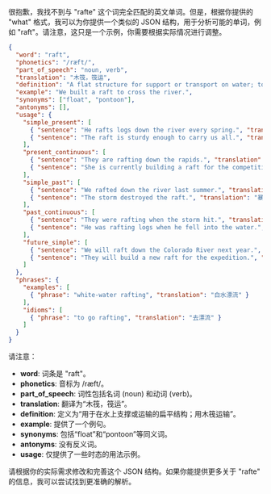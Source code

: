 很抱歉，我找不到与 "rafte" 这个词完全匹配的英文单词。但是，根据你提供的 "what" 格式，我可以为你提供一个类似的 JSON 结构，用于分析可能的单词，例如 "raft"。请注意，这只是一个示例，你需要根据实际情况进行调整。

```json
{
  "word": "raft",
  "phonetics": "/ræft/",
  "part_of_speech": "noun, verb",
  "translation": "木筏，筏运",
  "definition": "A flat structure for support or transport on water; to transport on a raft.",
  "example": "We built a raft to cross the river.",
  "synonyms": ["float", "pontoon"],
  "antonyms": [],
  "usage": {
    "simple_present": [
      { "sentence": "He rafts logs down the river every spring.", "translation": "他每年春天都用木筏把木头运下河。" },
      { "sentence": "The raft is sturdy enough to carry us all.", "translation": "这个木筏足够坚固，可以载我们所有人。" }
    ],
    "present_continuous": [
      { "sentence": "They are rafting down the rapids.", "translation": "他们正在激流中漂流。" },
      { "sentence": "She is currently building a raft for the competition.", "translation": "她目前正在建造一个木筏参加比赛。" }
    ],
    "simple_past": [
      { "sentence": "We rafted down the river last summer.", "translation": "去年夏天我们乘木筏顺流而下。" },
      { "sentence": "The storm destroyed the raft.", "translation": "暴风雨摧毁了木筏。" }
    ],
    "past_continuous": [
      { "sentence": "They were rafting when the storm hit.", "translation": "暴风雨来临时，他们正在漂流。" },
      { "sentence": "He was rafting logs when he fell into the water.", "translation": "他当时正在运木头，结果掉进了水里。" }
    ],
    "future_simple": [
      { "sentence": "We will raft down the Colorado River next year.", "translation": "明年我们将乘木筏漂流科罗拉多河。" },
      { "sentence": "They will build a new raft for the expedition.", "translation": "他们将为探险队建造一个新的木筏。" }
    ]
  },
  "phrases": {
    "examples": [
      { "phrase": "white-water rafting", "translation": "白水漂流" }
    ],
    "idioms": [
      { "phrase": "to go rafting", "translation": "去漂流" }
    ]
  }
}
```

请注意：

*   **word**: 词条是 "raft"。
*   **phonetics**: 音标为 /ræft/。
*   **part\_of\_speech**: 词性包括名词 (noun) 和动词 (verb)。
*   **translation**: 翻译为“木筏，筏运”。
*   **definition**: 定义为“用于在水上支撑或运输的扁平结构；用木筏运输”。
*   **example**: 提供了一个例句。
*   **synonyms**: 包括“float”和“pontoon”等同义词。
*   **antonyms**: 没有反义词。
*    **usage**: 仅提供了一些时态的用法示例。

请根据你的实际需求修改和完善这个 JSON 结构。如果你能提供更多关于 "rafte" 的信息，我可以尝试找到更准确的解析。
 